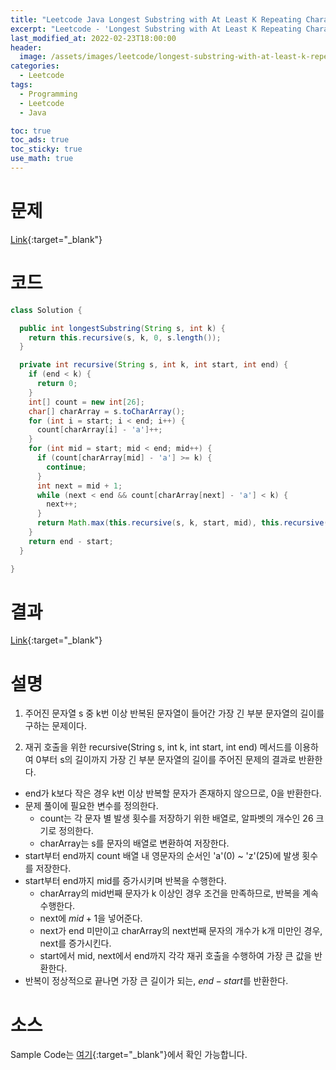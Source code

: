 ```yaml
---
title: "Leetcode Java Longest Substring with At Least K Repeating Characters"
excerpt: "Leetcode - 'Longest Substring with At Least K Repeating Characters' 문제 Java 풀이"
last_modified_at: 2022-02-23T18:00:00
header:
  image: /assets/images/leetcode/longest-substring-with-at-least-k-repeating-characters.png
categories:
  - Leetcode
tags:
  - Programming
  - Leetcode
  - Java

toc: true
toc_ads: true
toc_sticky: true
use_math: true
---
```

# 문제
[Link](https://leetcode.com/problems/longest-substring-with-at-least-k-repeating-characters/){:target="_blank"}

# 코드
```java
class Solution {

  public int longestSubstring(String s, int k) {
    return this.recursive(s, k, 0, s.length());
  }

  private int recursive(String s, int k, int start, int end) {
    if (end < k) {
      return 0;
    }
    int[] count = new int[26];
    char[] charArray = s.toCharArray();
    for (int i = start; i < end; i++) {
      count[charArray[i] - 'a']++;
    }
    for (int mid = start; mid < end; mid++) {
      if (count[charArray[mid] - 'a'] >= k) {
        continue;
      }
      int next = mid + 1;
      while (next < end && count[charArray[next] - 'a'] < k) {
        next++;
      }
      return Math.max(this.recursive(s, k, start, mid), this.recursive(s, k, next, end));
    }
    return end - start;
  }

}
```

# 결과
[Link](https://leetcode.com/submissions/detail/647324741/){:target="_blank"}

# 설명
1. 주어진 문자열 s 중 k번 이상 반복된 문자열이 들어간 가장 긴 부분 문자열의 길이를 구하는 문제이다.

2. 재귀 호출을 위한 recursive(String s, int k, int start, int end) 메서드를 이용하여 0부터 s의 길이까지 가장 긴 부분 문자열의 길이를 주어진 문제의 결과로 반환한다.
- end가 k보다 작은 경우 k번 이상 반복할 문자가 존재하지 않으므로, 0을 반환한다.
- 문제 풀이에 필요한 변수를 정의한다.
  - count는 각 문자 별 발생 횟수를 저장하기 위한 배열로, 알파벳의 개수인 26 크기로 정의한다.
  - charArray는 s를 문자의 배열로 변환하여 저장한다.
- start부터 end까지 count 배열 내 영문자의 순서인 'a'(0) ~ 'z'(25)에 발생 횟수를 저장한다.
- start부터 end까지 mid를 증가시키며 반복을 수행한다.
  - charArray의 mid번째 문자가 k 이상인 경우 조건을 만족하므로, 반복을 계속 수행한다.
  - next에 $mid + 1$을 넣어준다.
  - next가 end 미만이고 charArray의 next번째 문자의 개수가 k개 미만인 경우, next를 증가시킨다.
  - start에서 mid, next에서 end까지 각각 재귀 호출을 수행하여 가장 큰 값을 반환한다.
- 반복이 정상적으로 끝나면 가장 큰 길이가 되는, $end - start$를 반환한다.

# 소스
Sample Code는 [여기](https://github.com/GracefulSoul/leetcode/blob/master/src/main/java/gracefulsoul/problems/LongestSubstringWithAtLeastKRepeatingCharacters.java){:target="_blank"}에서 확인 가능합니다.
